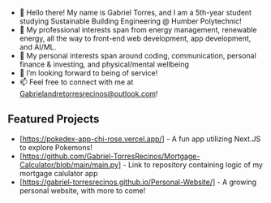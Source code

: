- 👋 Hello there! My name is Gabriel Torres, and I am a 5th-year student studying Sustainable Building Engineering @ Humber Polytechnic!
- 👀 My professional interests span from energy management, renewable energy, all the way to front-end web development, app development, and AI/ML. 
- 🌱 My personal interests span around coding, communication, personal finance & investing, and physical/mental wellbeing
- 💞️ I’m looking forward to being of service!
- 📫 Feel free to connect with me at Gabrielandretorresrecinos@outlook.com!

## Featured Projects
- [https://pokedex-app-chi-rose.vercel.app/] - A fun app utilizing Next.JS to explore Pokemons!
- [https://github.com/Gabriel-TorresRecinos/Mortgage-Calculator/blob/main/main.py] - Link to repository containing logic of my mortgage calulator app
- [https://gabriel-torresrecinos.github.io/Personal-Website/] - A growing personal website, with more to come!

<!---
Gabriel-TorresRecinos/Gabriel-TorresRecinos is a ✨ special ✨ repository because its `README.md` (this file) appears on your GitHub profile.
You can click the Preview link to take a look at your changes.
Special repository
--->
